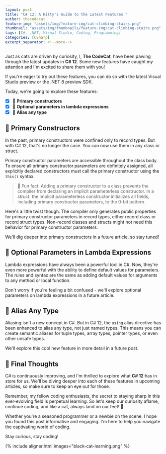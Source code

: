 ```yaml
---
layout: post
title: "C# 12: A Kitty's Guide to the Latest Features "
author: thecodecat
feature-img: "assets/img/feature-img/cat-climbing-stairs.png"
thumbnail: "assets/img/thumbnails/feature-img/cat-climbing-stairs.png"
tags: [C#, .NET, Visual Studio, Coding, Programming]
categories: [CSharp]
excerpt_separator: <!--more-->
---
```


Just as cats are driven by curiosity, I, **The CodeCat**, have been pawing through the latest updates in **C# 12**. Some new features have caught my attention and I'm excited to share them with you! 

If you're eager to try out these features, you can do so with the latest Visual Studio preview or the .NET 8 preview SDK. 

Today, we're going to explore these features<!--more-->:

- [x] 🐾 **Primary constructors**
- [x] 🐾 **Optional parameters in lambda expressions**
- [x] 🐾 **Alias any type**

## 🐾 Primary Constructors

In the past, primary constructors were confined only to record types. But with C# 12, that's no longer the case. You can now use them in any class or struct. 

Primary constructor parameters are accessible throughout the class body. To ensure all primary constructor parameters are definitely assigned, all explicitly declared constructors must call the primary constructor using the `this()` syntax. 

> 🐾 Fun fact: Adding a primary constructor to a class prevents the compiler from declaring an implicit parameterless constructor. In a struct, the implicit parameterless constructor initializes all fields, including primary constructor parameters, to the 0-bit pattern. 

Here's a little twist though. The compiler only generates public properties for primary constructor parameters in record types, either record class or record struct types. Non-record classes and structs might not need this behavior for primary constructor parameters. 

We'll dig deeper into primary constructors in a future article, so stay tuned!

## 🐾 Optional Parameters in Lambda Expressions

Lambda expressions have always been a powerful tool in C#. Now, they're even more powerful with the ability to define default values for parameters. The rules and syntax are the same as adding default values for arguments to any method or local function. 

Don't worry if you're feeling a bit confused - we'll explore optional parameters on lambda expressions in a future article.

## 🐾 Alias Any Type 

Aliasing isn't a new concept in C#. But in C# 12, the `using` alias directive has been enhanced to alias any type, not just named types. This means you can create semantic aliases for tuple types, array types, pointer types, or even other unsafe types. 

We'll explore this cool new feature in more detail in a future post. 

## 🐾 Final Thoughts 

C# is continuously improving, and I'm thrilled to explore what **C# 12** has in store for us. We'll be diving deeper into each of these features in upcoming articles, so make sure to keep an eye out for those. 

Remember, my fellow coding enthusiasts, the secret to staying sharp in this ever-evolving field is perpetual learning. So let's keep our curiosity aflame, continue coding, and like a cat, always land on our feet! 🐾

Whether you're a seasoned programmer or a newbie on the scene, I hope you found this post informative and engaging. I'm here to help you navigate the captivating world of coding. 

Stay curious, stay coding!

{% include aligner.html images="black-cat-learning.png" %}